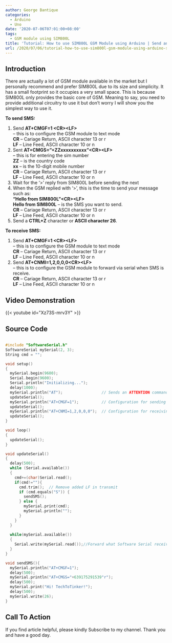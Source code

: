 ```yaml
---
author: George Bantique
categories:
  - Arduino
  - Uno
date: '2020-07-06T07:01:00+08:00'
tags:
  - GSM module using SIM800L
title: 'Tutorial: How to use SIM800L GSM Module using Arduino | Send and Receive SMS'
url: /2020/07/06/tutorial-how-to-use-sim800l-gsm-module-using-arduino-send-and-receive-sms/
---
```


## **Introduction**

There are actually a lot of GSM module available in the market but I personally recommend and prefer SIM800L due to its size and simplicity. It has a small footprint so it occupies a very small space. This is because SIM800L only provides the basic core of GSM. Meaning to say, you need to provide additional circuitry to use it but don’t worry I will show you the simplest way to use it.

**To send SMS:**  
 1. Send **AT+CMGF=1 &lt;CR&gt;&lt;LF&gt;**  
 – this is to configure the GSM module to text mode  
 **CR** – Cariage Return, ASCII character 13 or r  
 **LF** – Line Feed, ASCII character 10 or n  
 2. Sent **AT+CMGS=”+ZZxxxxxxxxxx”&lt;CR&gt;&lt;LF&gt;**  
 – this is for entering the sim number  
 **ZZ** – is the country code  
 **xx** – is the 10-digit mobile number  
 **CR** – Cariage Return, ASCII character 13 or r  
 **LF** – Line Feed, ASCII character 10 or n  
 3. Wait for the ‘&gt;’ reply from SIM800L before sending the next  
 4. When the GSM replied with ‘&gt;’, this is the time to send your message such as:  
 **“Hello from SIM800L”&lt;CR&gt;&lt;LF&gt;**  
 **Hello from SIM800L** – is the SMS you want to send.  
 **CR** – Cariage Return, ASCII character 13 or r  
 **LF** – Line Feed, ASCII character 10 or n  
 5. Send a **CTRL+Z** character or **ASCII character 26**.

**To receive SMS:**  
 1. Send **AT+CMGF=1 &lt;CR&gt;&lt;LF&gt;**  
 – this is to configure the GSM module to text mode  
 **CR** – Cariage Return, ASCII character 13 or r  
 **LF** – Line Feed, ASCII character 10 or n  
 2. Send **AT+CNMI=1,2,0,0,0&lt;CR&gt;&lt;LF&gt;**  
 – this is to configure the GSM module to forward via serial when SMS is receive.  
 **CR** – Cariage Return, ASCII character 13 or r  
 **LF** – Line Feed, ASCII character 10 or n

## **Video Demonstration**

{{< youtube id="Xz73S-mrv3Y" >}}

## **Source Code**

```cpp { lineNos="true" wrap="true" }

#include "SoftwareSerial.h"
SoftwareSerial mySerial(2, 3);
String cmd = "";

void setup()
{
  mySerial.begin(9600);
  Serial.begin(9600);
  Serial.println("Initializing...");
  delay(1000);
  mySerial.println("AT");                 // Sends an ATTENTION command, reply should be OK
  updateSerial();
  mySerial.println("AT+CMGF=1");          // Configuration for sending SMS
  updateSerial();
  mySerial.println("AT+CNMI=1,2,0,0,0");  // Configuration for receiving SMS
  updateSerial();
}

void loop()
{
  updateSerial();
}

void updateSerial()
{
  delay(500);
  while (Serial.available()) 
  {
    cmd+=(char)Serial.read();
    if(cmd!=""){
      cmd.trim();  // Remove added LF in transmit
      if (cmd.equals("S")) {
        sendSMS();
      } else {
        mySerial.print(cmd);
        mySerial.println("");
      }
    }
  }
  
  while(mySerial.available()) 
  {
    Serial.write(mySerial.read());//Forward what Software Serial received to Serial Port
  }
}

void sendSMS(){
  mySerial.println("AT+CMGF=1");
  delay(500);
  mySerial.println("AT+CMGS="+639175291539"r");
  delay(500);
  mySerial.print("Hi! TechToTinker!");
  delay(500);
  mySerial.write(26);
}
```

## **Call To Action**
If you find article helpful, please kindly Subscribe to my channel.
Thank you and have a good day.
